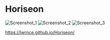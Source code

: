 # Horiseon

![Screenshot_1](https://user-images.githubusercontent.com/64458077/107162849-c18abc00-695a-11eb-854e-1fe62ee95128.png)
![Screenshot_2](https://user-images.githubusercontent.com/64458077/107162852-c3ed1600-695a-11eb-9e25-876dfe934ad7.png)
![Screenshot_3](https://user-images.githubusercontent.com/64458077/107162853-c51e4300-695a-11eb-9480-7a29cb64101f.png)

https://lwrnce.github.io/Horiseon/
